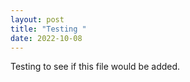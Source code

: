 ```yaml
---
layout: post
title: "Testing " 
date: 2022-10-08
---
```

Testing to see if this file would be added.
